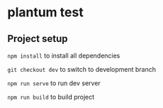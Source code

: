 # plantum test

## Project setup
```npm install``` to install all dependencies

```git checkout dev``` to switch to development branch

```npm run serve``` to run dev server


```npm run build``` to build project
